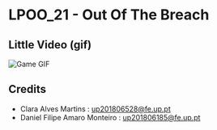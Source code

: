# LPOO_21 - Out Of The Breach

## Little Video (gif)
![Game GIF](docs/game.gif)

## Credits
* Clara Alves Martins : up201806528@fe.up.pt
* Daniel Filipe Amaro Monteiro : up201806185@fe.up.pt
